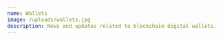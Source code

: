 ```yaml
---
name: Wallets
image: /uploads/wallets.jpg
description: N﻿ews and updates related to blockchain digital wallets.
---
```

